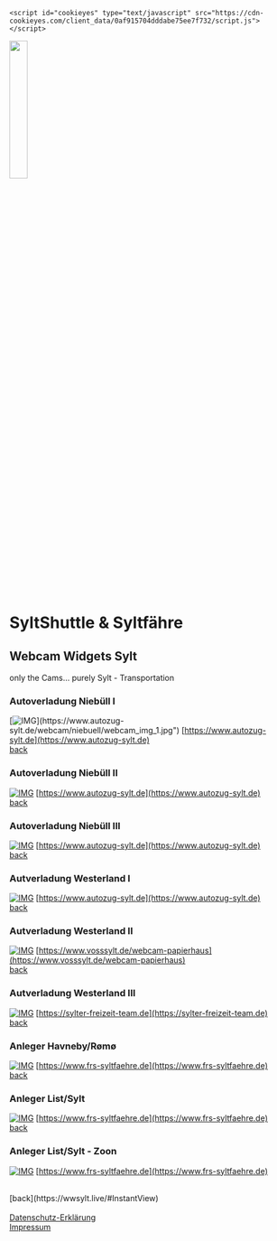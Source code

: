 <head>

  <script src="../script.js" type="text/javascript"></script>
  <link rel="stylesheet" type="text/css" href="../stylesheet.css">

<!-- Start cookieyes banner -->
	<script id="cookieyes" type="text/javascript" src="https://cdn-cookieyes.com/client_data/0af915704dddabe75ee7f732/script.js"></script>
<!-- End cookieyes banner -->

<!--- Opt Out Datenschutz.org -->
<script><br />var gaProperty = ‚XXXXXX‘;<br />var disableStr = ‚ga-disable-‚ + gaProperty;<br />if (document.cookie.indexOf(disableStr + ‚=true‘) > -1) {<br />window[disableStr] = true;<br />}<br />function gaOptout() {<br />document.cookie = disableStr + ‚=true; expires=Thu, 31 Dec 2099 23:59:59 UTC; path=/‘;<br />window[disableStr] = true;<br />}<br /></script>
<!--- ENDE Opt Out Datenschutz.org -->

<!--- {% include google-analytics.html %}  --->
<script async src="https://www.googletagmanager.com/gtag/js?id=G-Q6GZV3PF0L"></script>
<script>
  window.dataLayer = window.dataLayer || [];
  function gtag(){dataLayer.push(arguments);}
  gtag('js', new Date());

  gtag('config', 'G-Q6GZV3PF0L', {'anonymize_ip': true});
</script>

</head>

<div id="progress-bar"></div>

<div id="content">
  <img src="https://wwsylt.live/data/WWS_Logo_black.png" class="ribbon" alt="" width="25%"/>
</div>


# SyltShuttle & Syltfähre

## Webcam Widgets Sylt

only the Cams... purely Sylt - Transportation

### Autoverladung Niebüll I
[![IMG](https://www.autozug-sylt.de/webcam/niebuell/webcam_img_1.jpg")](https://www.autozug-sylt.de/webcam/niebuell/webcam_img_1.jpg")
[https://www.autozug-sylt.de](https://www.autozug-sylt.de)
<BR> [back](https://wwsylt.live/#InstantView)

### Autoverladung Niebüll II
[![IMG](https://www.autozug-sylt.de/webcam/niebuell/webcam_img_2.jpg)](https://www.autozug-sylt.de/webcam/niebuell/webcam_img_2.jpg)
[https://www.autozug-sylt.de](https://www.autozug-sylt.de)
<BR> [back](https://wwsylt.live/#InstantView)

### Autoverladung Niebüll III
[![IMG](https://www.autozug-sylt.de/webcam/niebuell/webcam_img_3.jpg)](https://www.autozug-sylt.de/webcam/niebuell/webcam_img_3.jpg)
[https://www.autozug-sylt.de](https://www.autozug-sylt.de)
<BR> [back](https://wwsylt.live/#InstantView)

### Autverladung Westerland I
[![IMG](https://www.autozug-sylt.de/webcam/westerland/61382/webcam_img_big.jpg)](https://www.autozug-sylt.de/webcam/westerland/61382/webcam_img_big.jpg)
[https://www.autozug-sylt.de](https://www.autozug-sylt.de)
<BR> [back](https://wwsylt.live/#InstantView)

### Autverladung Westerland II
[![IMG](https://paw14.de/WebCam_Voss_Papierhaus_Richtung_Sky/Voss2.jpg)](https://paw14.de/WebCam_Voss_Papierhaus_Richtung_Sky/Voss2.jpg)
[https://www.vosssylt.de/webcam-papierhaus](https://www.vosssylt.de/webcam-papierhaus)
<BR> [back](https://wwsylt.live/#InstantView)

### Autverladung Westerland III
[![IMG](https://sylter-freizeit-team.de/webcamWE.jpg)](https://sylter-freizeit-team.de/webcamWE.jpg)
[https://sylter-freizeit-team.de](https://sylter-freizeit-team.de)
<BR> [back](https://wwsylt.live/#InstantView)

### Anleger Havneby/Rømø
[![IMG](https://www.frs-syltfaehre.de/webcam-image.jpg?tx_frsfrs_pi6%5Baction%5D=show&tx_frsfrs_pi6%5BcontentElementUid%5D=1753&tx_frsfrs_pi6%5Bcontroller%5D=WebcamImage&cHash=11a45de6f9167242da4c331dfa0f4f83#version-1615554763)](https://www.frs-syltfaehre.de/webcam-image.jpg?tx_frsfrs_pi6%5Baction%5D=show&tx_frsfrs_pi6%5BcontentElementUid%5D=1753&tx_frsfrs_pi6%5Bcontroller%5D=WebcamImage&cHash=11a45de6f9167242da4c331dfa0f4f83#version-1615554763)
[https://www.frs-syltfaehre.de](https://www.frs-syltfaehre.de)
<BR> [back](https://wwsylt.live/#InstantView)

### Anleger List/Sylt
[![IMG](https://www.frs-syltfaehre.de/webcam-image.jpg?tx_frsfrs_pi6%5Baction%5D=show&tx_frsfrs_pi6%5BcontentElementUid%5D=1874&tx_frsfrs_pi6%5Bcontroller%5D=WebcamImage&cHash=386ce6777e83495ed888294c2bad236f#version-1615749517)](https://www.frs-syltfaehre.de/webcam-image.jpg?tx_frsfrs_pi6%5Baction%5D=show&tx_frsfrs_pi6%5BcontentElementUid%5D=1874&tx_frsfrs_pi6%5Bcontroller%5D=WebcamImage&cHash=386ce6777e83495ed888294c2bad236f#version-1615749517)
[https://www.frs-syltfaehre.de](https://www.frs-syltfaehre.de)
<BR> [back](https://wwsylt.live/#InstantView)

### Anleger List/Sylt - Zoon
[![IMG](https://www.frs-syltfaehre.de/webcam-image.jpg?tx_frsfrs_pi6%5Baction%5D=show&tx_frsfrs_pi6%5BcontentElementUid%5D=1875&tx_frsfrs_pi6%5Bcontroller%5D=WebcamImage&cHash=527bebc357183493694b73341cc9075d#version-1615749698)](https://www.frs-syltfaehre.de/webcam-image.jpg?tx_frsfrs_pi6%5Baction%5D=show&tx_frsfrs_pi6%5BcontentElementUid%5D=1875&tx_frsfrs_pi6%5Bcontroller%5D=WebcamImage&cHash=527bebc357183493694b73341cc9075d#version-1615749698)
[https://www.frs-syltfaehre.de](https://www.frs-syltfaehre.de)

<BR>
[back](https://wwsylt.live/#InstantView)

<BR>
<BR>
<a href="https://wwsylt.live/datenschutz/WWS_Datenschutz_DE.html" target="_blank" rel="noopener noreferrer">Datenschutz-Erklärung</a><BR>
<a href="https://wwsylt.live/impressum/Impressum.html" target="_blank" rel="noopener noreferrer">Impressum</a>
